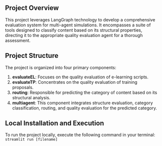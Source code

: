 ## Project Overview
This project leverages LangGraph technology to develop a comprehensive evaluation system for multi-agent simulations. It encompasses a suite of tools designed to classify content based on its structural properties, directing it to the appropriate quality evaluation agent for a thorough assessment.

## Project Structure
The project is organized into four primary components:

1. **evaluateEL**: Focuses on the quality evaluation of e-learning scripts.
2. **evaluateTP**: Concentrates on the quality evaluation of training proposals.
3. **routing**: Responsible for predicting the category of content based on its structural analysis.
4. **multiagent**: This component integrates structure evaluation, category classification, routing, and quality evaluation for the predicted category.

## Local Installation and Execution
To run the project locally, execute the following command in your terminal:
`streamlit run [filename]`
